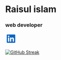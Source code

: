 # Raisul islam
### web developer






<a href="https://www.linkedin.com/in/raisul-islam-0a22b328b/">
  <img title="LinkedIn" alt="LinkedIn Icon" src="assets/linkedin.svg" width="36px" height="35px">
</a>


[![GitHub Streak](https://streak-stats.demolab.com?user=shuvokhan3&theme=github-dark)](https://git.io/streak-stats)

<br>







